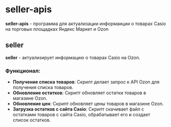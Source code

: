 # seller-apis

**seller-apis** - программа для актуализации информаиции о товарах Casio на торговых площадках Яндекс Маркет и Ozon

## seller
**seller** - актуализирует информацию о товарах Casio на Ozon.

### Функционал:
- **Получение списка товаров**: Скрипт делает запрос к API Ozon для получения списка товаров.
- **Обновление остатков**: Скрипт обновляет остатки товаров в магазине Ozon.
- **Обновление цен**: Скрипт обновляет цены товаров в магазине Ozon.
- **Загрузка остатков с сайта Casio**: Скрипт скачивает файл с остатками товаров с сайта Casio, обрабатывает его и создает список остатков.
